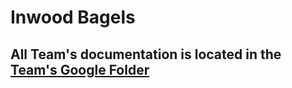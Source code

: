 # Inwood Bagels

## All Team's documentation is located in the [Team's Google Folder](https://drive.google.com/drive/folders/13tRKxfA7fmnS_XYgKPOrUZw6KU2LcfiE)
